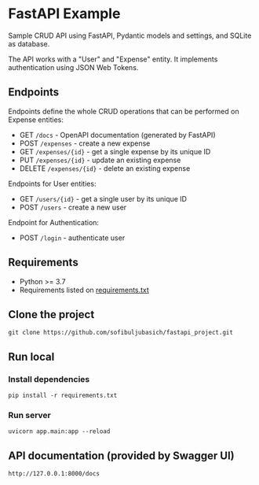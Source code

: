 # FastAPI Example

Sample CRUD API using FastAPI, Pydantic models and settings, and SQLite as database.

The API works with a "User" and "Expense" entity. 
It implements authentication using JSON Web Tokens.

## Endpoints

Endpoints define the whole CRUD operations that can be performed on Expense entities:

- GET `/docs` - OpenAPI documentation (generated by FastAPI)
- POST `/expenses` - create a new expense
- GET `/expenses/{id}` - get a single expense by its unique ID
- PUT `/expenses/{id}` - update an existing expense
- DELETE `/expenses/{id}` - delete an existing expense

Endpoints for User entities:

- GET `/users/{id}` - get a single user by its unique ID
- POST `/users` - create a new user

Endpoint for Authentication:
- POST `/login` - authenticate user

## Requirements

- Python >= 3.7
- Requirements listed on [requirements.txt](requirements.txt)

## Clone the project

```
git clone https://github.com/sofibuljubasich/fastapi_project.git
```

## Run local

### Install dependencies

```
pip install -r requirements.txt
```

### Run server

```
uvicorn app.main:app --reload
```

## API documentation (provided by Swagger UI)

```
http://127.0.0.1:8000/docs
```


